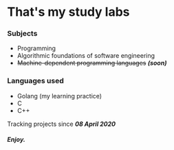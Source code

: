 # That's my study labs
### Subjects
* Programming
* Algorithmic foundations of software engineering
* ~~Machine-dependent programming languages~~ **_(soon)_**

### Languages used
* Golang (my learning practice)
* C
* C++


Tracking projects since _**08 April 2020**_
##### Enjoy.

